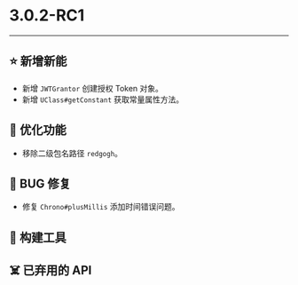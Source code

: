 # 3.0.2-RC1

---------------------

## ⭐ 新增新能

- 新增 `JWTGrantor` 创建授权 Token 对象。
- 新增 `UClass#getConstant` 获取常量属性方法。

## 👻 优化功能

- 移除二级包名路径 `redgogh`。

## 🐞 BUG 修复

- 修复 `Chrono#plusMillis` 添加时间错误问题。

## 🔨 构建工具

## ☠️ 已弃用的 API